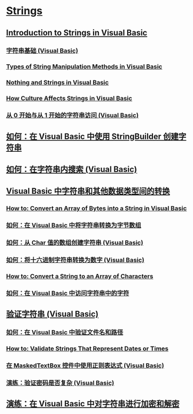 # [Strings](TocOutOfQuery)
## [Introduction to Strings in Visual Basic](TocOutOfQuery)
### [字符串基础 (Visual Basic)](string-basics.md)
### [Types of String Manipulation Methods in Visual Basic](TocOutOfQuery)
### [Nothing and Strings in Visual Basic](TocOutOfQuery)
### [How Culture Affects Strings in Visual Basic](TocOutOfQuery)
### [从 0 开始与从 1 开始的字符串访问 (Visual Basic)](zero-based-vs-one-based-string-access.md)
## [如何：在 Visual Basic 中使用 StringBuilder 创建字符串](how-to-create-strings-using-a-stringbuilder.md)
## [如何：在字符串内搜索 (Visual Basic)](how-to-search-within-a-string.md)
## [Visual Basic 中字符串和其他数据类型间的转换](converting-between-strings-and-other-data-types.md)
### [How to: Convert an Array of Bytes into a String in Visual Basic](TocOutOfQuery)
### [如何：在 Visual Basic 中将字符串转换为字节数组](how-to-convert-strings-into-an-array-of-bytes.md)
### [如何：从 Char 值的数组创建字符串 (Visual Basic)](how-to-create-a-string-from-an-array-of-char-values.md)
### [如何：将十六进制字符串转换为数字 (Visual Basic)](how-to-convert-hexadecimal-strings-to-numbers.md)
### [How to: Convert a String to an Array of Characters](TocOutOfQuery)
### [如何：在 Visual Basic 中访问字符串中的字符](how-to-access-characters-in-strings.md)
## [验证字符串 (Visual Basic)](validating-strings.md)
### [如何：在 Visual Basic 中验证文件名和路径](how-to-validate-file-names-and-paths.md)
### [How to: Validate Strings That Represent Dates or Times](TocOutOfQuery)
### [在 MaskedTextBox 控件中使用正则表达式 (Visual Basic)](using-regular-expressions-with-the-maskedtextbox-control.md)
### [演练：验证密码是否复杂 (Visual Basic)](walkthrough-validating-that-passwords-are-complex.md)
## [演练：在 Visual Basic 中对字符串进行加密和解密](walkthrough-encrypting-and-decrypting-strings.md)
